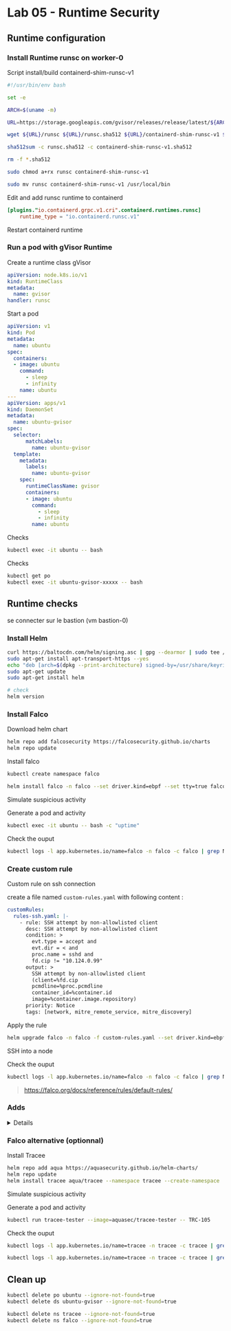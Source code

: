 # Lab 05 - Runtime Security

## Runtime configuration

### Install Runtime runsc on worker-0

Script install/build containerd-shim-runsc-v1

```sh
#!/usr/bin/env bash

set -e

ARCH=$(uname -m)

URL=https://storage.googleapis.com/gvisor/releases/release/latest/${ARCH}

wget ${URL}/runsc ${URL}/runsc.sha512 ${URL}/containerd-shim-runsc-v1 ${URL}/containerd-shim-runsc-v1.sha512

sha512sum -c runsc.sha512 -c containerd-shim-runsc-v1.sha512

rm -f *.sha512

sudo chmod a+rx runsc containerd-shim-runsc-v1

sudo mv runsc containerd-shim-runsc-v1 /usr/local/bin

```

Edit and add runsc runtime to containerd

```conf
[plugins."io.containerd.grpc.v1.cri".containerd.runtimes.runsc]
    runtime_type = "io.containerd.runsc.v1"
```

Restart containerd runtime

### Run a pod with gVisor Runtime

Create a runtime class gVisor

```yaml
apiVersion: node.k8s.io/v1  
kind: RuntimeClass
metadata:
  name: gvisor  
handler: runsc
```

Start a pod

```yaml
apiVersion: v1
kind: Pod
metadata:
  name: ubuntu
spec:
  containers:
  - image: ubuntu
    command:
      - sleep
      - infinity
    name: ubuntu
---
apiVersion: apps/v1
kind: DaemonSet
metadata:
  name: ubuntu-gvisor
spec:
  selector:
      matchLabels:
        name: ubuntu-gvisor
  template:
    metadata:
      labels:
        name: ubuntu-gvisor
    spec:
      runtimeClassName: gvisor
      containers:
      - image: ubuntu
        command:
          - sleep
          - infinity
        name: ubuntu
```

Checks

```sh
kubectl exec -it ubuntu -- bash
```

Checks

```sh
kubectl get po
kubectl exec -it ubuntu-gvisor-xxxxx -- bash
```

## Runtime checks

se connecter sur le bastion (vm bastion-0)

### Install Helm

```sh
curl https://baltocdn.com/helm/signing.asc | gpg --dearmor | sudo tee /usr/share/keyrings/helm.gpg > /dev/null
sudo apt-get install apt-transport-https --yes
echo "deb [arch=$(dpkg --print-architecture) signed-by=/usr/share/keyrings/helm.gpg] https://baltocdn.com/helm/stable/debian/ all main" | sudo tee /etc/apt/sources.list.d/helm-stable-debian.list
sudo apt-get update
sudo apt-get install helm

# check
helm version

```

### Install Falco

Download helm chart

```sh
helm repo add falcosecurity https://falcosecurity.github.io/charts
helm repo update
```

Install falco

```sh
kubectl create namespace falco

helm install falco -n falco --set driver.kind=ebpf --set tty=true falcosecurity/falco
```

Simulate suspicious activity

Generate a pod and activity

```sh
kubectl exec -it ubuntu -- bash -c "uptime"
```

Check the ouput

```sh
kubectl logs -l app.kubernetes.io/name=falco -n falco -c falco | grep Notice
```

### Create custom rule

Custom rule on ssh connection

create a file named ```custom-rules.yaml``` with following content :

```yaml
customRules:
  rules-ssh.yaml: |-
    - rule: SSH attempt by non-allowlisted client
      desc: SSH attempt by non-allowlisted client
      condition: >
        evt.type = accept and
        evt.dir = < and
        proc.name = sshd and
        fd.cip != "10.124.0.99"
      output: >
        SSH attempt by non-allowlisted client
        (client=%fd.cip
        pcmdline=%proc.pcmdline
        container_id=%container.id
        image=%container.image.repository)
      priority: Notice
      tags: [network, mitre_remote_service, mitre_discovery]
```

Apply the rule

```sh
helm upgrade falco -n falco -f custom-rules.yaml --set driver.kind=ebpf --set tty=true falcosecurity/falco
```

SSH into a node

Check the ouput

```sh
kubectl logs -l app.kubernetes.io/name=falco -n falco -c falco | grep Notice
```

> https://falco.org/docs/reference/rules/default-rules/

### Adds

<details>

[About gvisor](https://github.com/falcosecurity/charts/tree/master/charts/falco#about-gvisor)

Example: running Falco on GKE, with or without gVisor-enabled pods
If you use GKE with k8s version at least 1.24.4-gke.1800 or 1.25.0-gke.200 with gVisor sandboxed pods, you can install a Falco instance to monitor them with, e.g.:

```sh
helm install falco-gvisor falcosecurity/falco -f https://raw.githubusercontent.com/falcosecurity/charts/master/falco/values-gvisor-gke.yaml --namespace falco-gvisor --create-namespace
```

Note that the instance of Falco above will only monitor gVisor sandboxed workloads on gVisor-enabled node pools. If you also need to monitor regular workloads on regular node pools you can use the eBPF driver as usual:

```sh
helm install falco falcosecurity/falco --set driver.kind=ebpf --namespace falco --create-namespace
```

The two instances of Falco will operate independently and can be installed, uninstalled or configured as needed. If you were already monitoring your regular node pools with eBPF you don't need to reinstall it.

</details>


### Falco alternative (optionnal)

Install Tracee

```sh
helm repo add aqua https://aquasecurity.github.io/helm-charts/
helm repo update
helm install tracee aqua/tracee --namespace tracee --create-namespace
```

Simulate suspicious activity

Generate a pod and activity

```sh
kubectl run tracee-tester --image=aquasec/tracee-tester -- TRC-105
```

Check the ouput

```sh
kubectl logs -l app.kubernetes.io/name=tracee -n tracee -c tracee | grep fileless_execution 

kubectl logs -l app.kubernetes.io/name=tracee -n tracee -c tracee | grep -i ssh 
```

## Clean up

```sh
kubectl delete po ubuntu --ignore-not-found=true
kubectl delete ds ubuntu-gvisor --ignore-not-found=true

kubectl delete ns tracee --ignore-not-found=true
kubectl delete ns falco --ignore-not-found=true
```